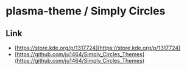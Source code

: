 

# plasma-theme / Simply Circles


## Link

* [https://store.kde.org/p/1317724](https://store.kde.org/p/1317724)
* [https://github.com/ju1464/Simply_Circles_Themes](https://github.com/ju1464/Simply_Circles_Themes)
